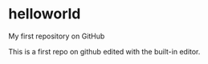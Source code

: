 helloworld
==========

My first repository on GitHub

This is a first repo on github edited with the built-in editor. 
